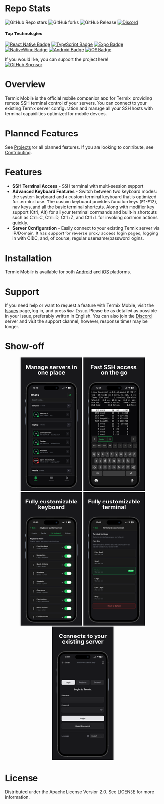 # Repo Stats

![GitHub Repo stars](https://img.shields.io/github/stars/Termix-SSH/Mobile?style=flat&label=Stars)
![GitHub forks](https://img.shields.io/github/forks/Termix-SSH/Mobile?style=flat&label=Forks)
![GitHub Release](https://img.shields.io/github/v/release/Termix-SSH/Mobile?style=flat&label=Release)
<a href="https://discord.gg/jVQGdvHDrf"><img alt="Discord" src="https://img.shields.io/discord/1347374268253470720"></a>

#### Top Technologies

[![React Native Badge](https://img.shields.io/badge/-React%20Native-61DBFB?style=flat-square&labelColor=black&logo=react&logoColor=61DBFB)](#)
[![TypeScript Badge](https://img.shields.io/badge/-TypeScript-3178C6?style=flat-square&labelColor=black&logo=typescript&logoColor=3178C6)](#)
[![Expo Badge](https://img.shields.io/badge/-Expo-000020?style=flat-square&labelColor=black&logo=expo&logoColor=000020)](#)
[![NativeWind Badge](https://img.shields.io/badge/-NativeWind-38B2AC?style=flat-square&labelColor=black&logo=tailwindcss&logoColor=38B2AC)](#)
[![Android Badge](https://img.shields.io/badge/-Android-3DDC84?style=flat-square&labelColor=black&logo=android&logoColor=3DDC84)](#)
[![iOS Badge](https://img.shields.io/badge/-iOS-000000?style=flat-square&labelColor=black&logo=ios&logoColor=000000)](#)

If you would like, you can support the project here!\
[![GitHub Sponsor](https://img.shields.io/badge/Sponsor-LukeGus-181717?style=for-the-badge&logo=github&logoColor=white)](https://github.com/sponsors/LukeGus)

# Overview

Termix Mobile is the official mobile companion app for Termix, providing remote SSH terminal control of your servers. You can connect to your existing Termix server configuration and manage all your SSH hosts with terminal capabilities optimized for mobile devices.

# Planned Features

See [Projects](https://github.com/orgs/Termix-SSH/projects/2) for all planned features. If you are looking to contribute, see [Contributing](https://github.com/Termix-SSH/Mobile/blob/main/CONTRIBUTING.md).

# Features

- **SSH Terminal Access** - SSH terminal with multi-session support
- **Advanced Keyboard Features** - Switch between two keyboard modes: the system keyboard and a custom terminal keyboard that is optimized for terminal use. The custom keyboard provides function keys (F1-F12), nav keys, and all the basic terminal shortcuts. Along with modifier key support (Ctrl, Alt) for all your terminal commands and built-in shortcuts such as Ctrl+C, Ctrl+D, Ctrl+Z, and Ctrl+L for invoking common actions quickly.
- **Server Configuration** - Easily connect to your existing Termix server via IP/Domain. It has support for reverse proxy access login pages, logging in with OIDC, and, of course, regular username/password logins.

# Installation

Termix Mobile is available for both [Android](https://docs.termix.site/install/connector/android) and [iOS](https://docs.termix.site/install/connector/ios) platforms.

# Support

If you need help or want to request a feature with Termix Mobile, visit the [Issues](https://github.com/Termix-SSH/Support/issues) page, log in, and press `New Issue`.
Please be as detailed as possible in your issue, preferably written in English. You can also join the [Discord](https://discord.gg/jVQGdvHDrf) server and visit the support
channel, however, response times may be longer.

# Show-off

<p align="center">
  <img src="./repo-images/Image 1.png" width="200" alt="Termix Demo 1"/>
  <img src="./repo-images/Image 2.png" width="200" alt="Termix Demo 2"/>
  <img src="./repo-images/Image 3.png" width="200" alt="Termix Demo 3"/>
  <img src="./repo-images/Image 4.png" width="200" alt="Termix Demo 4"/>
  <img src="./repo-images/Image 5.png" width="200" alt="Termix Demo 5"/>
</p>

# License

Distributed under the Apache License Version 2.0. See LICENSE for more information.
